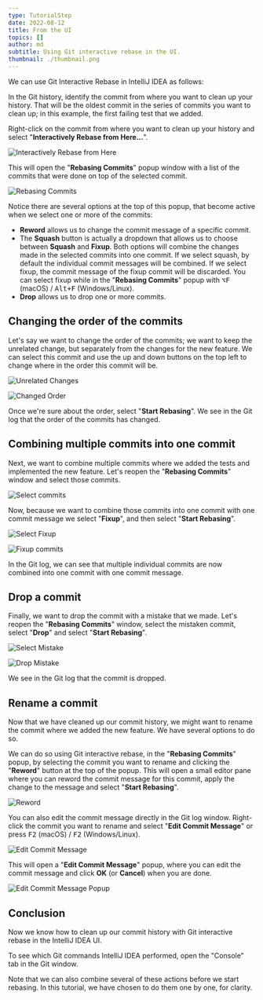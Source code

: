 ```yaml
---
type: TutorialStep
date: 2022-08-12
title: From the UI
topics: []
author: md
subtitle: Using Git interactive rebase in the UI.
thumbnail: ./thumbnail.png
---
```


We can use Git Interactive Rebase in IntelliJ IDEA as follows:

In the Git history, identify the commit from where you want to clean up your history. That will be the oldest commit in the series of commits you want to clean up; in this example, the first failing test that we added.

Right-click on the commit from where you want to clean up your history and select "**Interactively Rebase from Here...**".

![Interactively Rebase from Here](interactively-rebase-from-here.png)

This will open the "**Rebasing Commits**" popup window with a list of the commits that were done on top of the selected commit.

![Rebasing Commits](rebasing-commits-popup.png)

Notice there are several options at the top of this popup, that become active when we select one or more of the commits:

- **Reword** allows us to change the commit message of a specific commit.
- The **Squash** button is actually a dropdown that allows us to choose between **Squash** and **Fixup**. Both options will combine the changes made in the selected commits into one commit. If we select squash, by default the individual commit messages will be combined. If we select fixup, the commit message of the fixup commit will be discarded. You can select fixup while in the "**Rebasing Commits**" popup with <kbd>⌥F</kbd> (macOS) / <kbd>Alt+F</kbd> (Windows/Linux).
- **Drop** allows us to drop one or more commits.

## Changing the order of the commits

Let's say we want to change the order of the commits; we want to keep the unrelated change, but separately from the changes for the new feature. We can select this commit and use the up and down buttons on the top left to change where in the order this commit will be.

![Unrelated Changes](unrelated-changes.png)

![Changed Order](changed-order.png)

Once we're sure about the order, select "**Start Rebasing**". We see in the Git log that the order of the commits has changed.

## Combining multiple commits into one commit

Next, we want to combine multiple commits where we added the tests and implemented the new feature. Let's reopen the "**Rebasing Commits**" window and select those commits.

![Select commits](select-commits.png)

Now, because we want to combine those commits into one commit with one commit message we select "**Fixup**", and then select "**Start Rebasing**".

![Select Fixup](fixup.png)

![Fixup commits](fixup-commits.png)

In the Git log, we can see that multiple individual commits are now combined into one commit with one commit message.

## Drop a commit

Finally, we want to drop the commit with a mistake that we made. Let's reopen the "**Rebasing Commits**" window, select the mistaken commit, select "**Drop**" and select "**Start Rebasing**".

![Select Mistake](select-mistake.png)

![Drop Mistake](drop-mistake.png)

We see in the Git log that the commit is dropped.

## Rename a commit

Now that we have cleaned up our commit history, we might want to rename the commit where we added the new feature. We have several options to do so.

We can do so using Git interactive rebase, in the "**Rebasing Commits**" popup, by selecting the commit you want to rename and clicking the "**Reword**" button at the top of the popup. This will open a small editor pane where you can reword the commit message for this commit, apply the change to the message and select "**Start Rebasing**".

![Reword](reword.png)

You can also edit the commit message directly in the Git log window. Right-click the commit you want to rename and select "**Edit Commit Message**" or press <kbd>F2</kbd> (macOS) / <kbd>F2</kbd> (Windows/Linux).

![Edit Commit Message](edit-commit-message.png)

This will open a "**Edit Commit Message**" popup, where you can edit the commit message and click **OK** (or **Cancel**) when you are done.

![Edit Commit Message Popup](edit-commit-message-popup.png)

## Conclusion

Now we know how to clean up our commit history with Git interactive rebase in the IntelliJ IDEA UI.

To see which Git commands IntelliJ IDEA performed, open the "Console" tab in the Git window.

Note that we can also combine several of these actions before we start rebasing. In this tutorial, we have chosen to do them one by one, for clarity.
